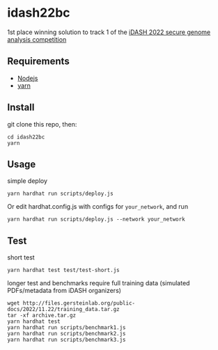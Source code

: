 # idash22bc
1st place winning solution to track 1 of the [iDASH 2022 secure genome analysis competition](http://www.humangenomeprivacy.org/2022/)

## Requirements
 - [Nodejs](https://nodejs.org) 
 - [yarn](https://yarnpkg.com/getting-started/install)

## Install
git clone this repo, then:

```
cd idash22bc
yarn
```

## Usage

simple deploy
```
yarn hardhat run scripts/deploy.js
```
Or edit hardhat.config.js with configs for `your_network`, and run
```
yarn hardhat run scripts/deploy.js --network your_network
```


## Test
short test
```
yarn hardhat test test/test-short.js
```
longer test and benchmarks require full training data (simulated PDFs/metadata from iDASH organizers)
```
wget http://files.gersteinlab.org/public-docs/2022/11.22/training_data.tar.gz
tar -xf archive.tar.gz
yarn hardhat test
yarn hardhat run scripts/benchmark1.js
yarn hardhat run scripts/benchmark2.js
yarn hardhat run scripts/benchmark3.js
```